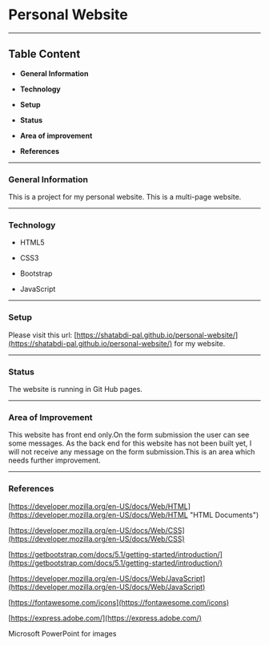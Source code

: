 

# Personal Website #

----------

## Table Content ##

- **General Information**

- **Technology**

- **Setup**

- **Status**

- **Area of improvement**

- **References**

----------


### General Information ###
This is a project for my personal website. This is a multi-page website.

----------


### Technology ###

- HTML5

- CSS3

- Bootstrap

- JavaScript

----------


### Setup ###
Please visit this url: [https://shatabdi-pal.github.io/personal-website/](https://shatabdi-pal.github.io/personal-website/) for my website.

----------


### Status ###
The website is running in Git Hub pages.

----------

### Area of Improvement ###

This website has front end only.On the form submission the user can see some messages. As the back end for this website has not been built yet, I will not receive any message on the form submission.This is an area which needs further improvement.

----------


### References ###
[https://developer.mozilla.org/en-US/docs/Web/HTML](https://developer.mozilla.org/en-US/docs/Web/HTML "HTML Documents")

[https://developer.mozilla.org/en-US/docs/Web/CSS](https://developer.mozilla.org/en-US/docs/Web/CSS)

[https://getbootstrap.com/docs/5.1/getting-started/introduction/](https://getbootstrap.com/docs/5.1/getting-started/introduction/)

[https://developer.mozilla.org/en-US/docs/Web/JavaScript](https://developer.mozilla.org/en-US/docs/Web/JavaScript)

[https://fontawesome.com/icons](https://fontawesome.com/icons)

[https://express.adobe.com/](https://express.adobe.com/)

Microsoft PowerPoint for images
